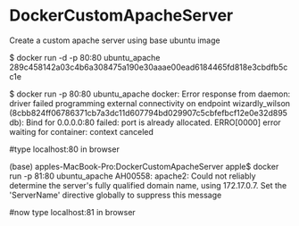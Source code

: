 # DockerCustomApacheServer
Create a custom apache server using base ubuntu image 


$ docker run -d -p 80:80 ubuntu_apache
289c458142a03c4b6a308475a190e30aaae00ead6184465fd818e3cbdfb5cc1e

$ docker run  -p 80:80 ubuntu_apache
docker: Error response from daemon: driver failed programming external connectivity on endpoint wizardly_wilson (8cbb824ff06786371cb7a3dc11d607794bd029907c5cbfefbcf12e0e32d895db): Bind for 0.0.0.0:80 failed: port is already allocated.
ERRO[0000] error waiting for container: context canceled 

#type localhost:80 in browser

(base) apples-MacBook-Pro:DockerCustomApacheServer apple$ docker run  -p 81:80 ubuntu_apache
AH00558: apache2: Could not reliably determine the server's fully qualified domain name, using 172.17.0.7. Set the 'ServerName' directive globally to suppress this message

#now type localhost:81 in browser
